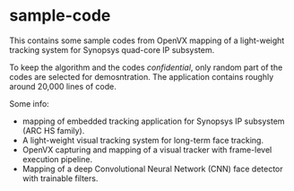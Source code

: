 # sample-code
This contains some sample codes from OpenVX mapping of a light-weight tracking system for Synopsys quad-core IP subsystem.

To keep the algorithm and the codes *confidential*, only random part of the codes are selected for demosntration.
The application contains roughly around 20,000 lines of code.

Some info:
- mapping of embedded tracking application for Synopsys IP subsystem (ARC HS family).
- A light-weight visual tracking system for long-term face tracking.
- OpenVX capturing and mapping of a visual tracker with frame-level execution pipeline.
- Mapping of a deep Convolutional Neural Network (CNN) face detector with trainable filters.

